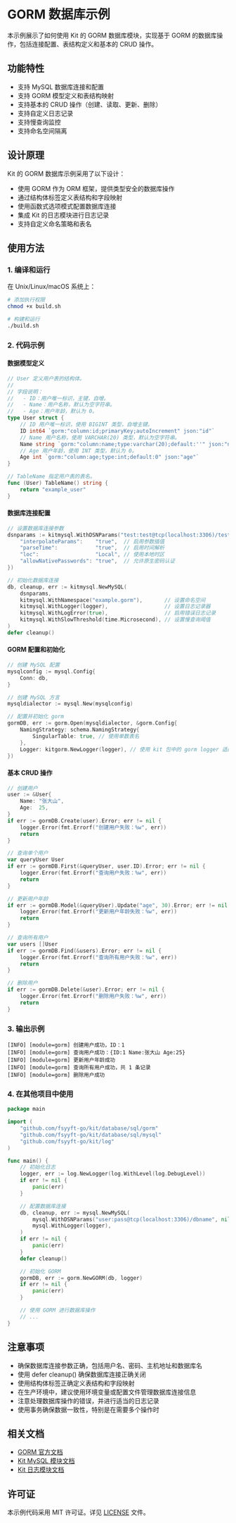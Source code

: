 # GORM 数据库示例

本示例展示了如何使用 Kit 的 GORM 数据库模块，实现基于 GORM 的数据库操作，包括连接配置、表结构定义和基本的 CRUD 操作。

## 功能特性

- 支持 MySQL 数据库连接和配置
- 支持 GORM 模型定义和表结构映射
- 支持基本的 CRUD 操作（创建、读取、更新、删除）
- 支持自定义日志记录
- 支持慢查询监控
- 支持命名空间隔离

## 设计原理

Kit 的 GORM 数据库示例采用了以下设计：

- 使用 GORM 作为 ORM 框架，提供类型安全的数据库操作
- 通过结构体标签定义表结构和字段映射
- 使用函数式选项模式配置数据库连接
- 集成 Kit 的日志模块进行日志记录
- 支持自定义命名策略和表名

## 使用方法

### 1. 编译和运行

在 Unix/Linux/macOS 系统上：

```bash
# 添加执行权限
chmod +x build.sh

# 构建和运行
./build.sh
```

### 2. 代码示例

#### 数据模型定义

```go
// User 定义用户表的结构体。
//
// 字段说明：
//   - ID：用户唯一标识，主键，自增。
//   - Name：用户名称，默认为空字符串。
//   - Age：用户年龄，默认为 0。
type User struct {
    // ID 用户唯一标识，使用 BIGINT 类型，自增主键。
    ID int64 `gorm:"column:id;primaryKey;autoIncrement" json:"id"`
    // Name 用户名称，使用 VARCHAR(20) 类型，默认为空字符串。
    Name string `gorm:"column:name;type:varchar(20);default:''" json:"name"`
    // Age 用户年龄，使用 INT 类型，默认为 0。
    Age int `gorm:"column:age;type:int;default:0" json:"age"`
}

// TableName 指定用户表的表名。
func (User) TableName() string {
    return "example_user"
}
```

#### 数据库连接配置

```go
// 设置数据库连接参数
dsnparams := kitmysql.WithDSNParams("test:test@tcp(localhost:3306)/test", map[string]string{
    "interpolateParams":    "true",  // 启用参数插值
    "parseTime":            "true",  // 启用时间解析
    "loc":                  "Local", // 使用本地时区
    "allowNativePasswords": "true",  // 允许原生密码认证
})

// 初始化数据库连接
db, cleanup, err := kitmysql.NewMySQL(
    dsnparams,
    kitmysql.WithNamespace("example.gorm"),       // 设置命名空间
    kitmysql.WithLogger(logger),                  // 设置日志记录器
    kitmysql.WithLogError(true),                  // 启用错误日志记录
    kitmysql.WithSlowThreshold(time.Microsecond), // 设置慢查询阈值
)
defer cleanup()
```

#### GORM 配置和初始化

```go
// 创建 MySQL 配置
mysqlconfig := mysql.Config{
    Conn: db,
}

// 创建 MySQL 方言
mysqldialector := mysql.New(mysqlconfig)

// 配置并初始化 gorm
gormDB, err := gorm.Open(mysqldialector, &gorm.Config{
    NamingStrategy: schema.NamingStrategy{
        SingularTable: true, // 使用单数表名
    },
    Logger: kitgorm.NewLogger(logger), // 使用 kit 包中的 gorm logger 适配器
})
```

#### 基本 CRUD 操作

```go
// 创建用户
user := &User{
    Name: "张大山",
    Age:  25,
}
if err := gormDB.Create(user).Error; err != nil {
    logger.Error(fmt.Errorf("创建用户失败：%w", err))
    return
}

// 查询单个用户
var queryUser User
if err := gormDB.First(&queryUser, user.ID).Error; err != nil {
    logger.Error(fmt.Errorf("查询用户失败：%w", err))
    return
}

// 更新用户年龄
if err := gormDB.Model(&queryUser).Update("age", 30).Error; err != nil {
    logger.Error(fmt.Errorf("更新用户年龄失败：%w", err))
    return
}

// 查询所有用户
var users []User
if err := gormDB.Find(&users).Error; err != nil {
    logger.Error(fmt.Errorf("查询所有用户失败：%w", err))
    return
}

// 删除用户
if err := gormDB.Delete(&user).Error; err != nil {
    logger.Error(fmt.Errorf("删除用户失败：%w", err))
    return
}
```

### 3. 输出示例

```
[INFO] [module=gorm] 创建用户成功，ID：1
[INFO] [module=gorm] 查询用户成功：{ID:1 Name:张大山 Age:25}
[INFO] [module=gorm] 更新用户年龄成功
[INFO] [module=gorm] 查询所有用户成功，共 1 条记录
[INFO] [module=gorm] 删除用户成功
```

### 4. 在其他项目中使用

```go
package main

import (
    "github.com/fsyyft-go/kit/database/sql/gorm"
    "github.com/fsyyft-go/kit/database/sql/mysql"
    "github.com/fsyyft-go/kit/log"
)

func main() {
    // 初始化日志
    logger, err := log.NewLogger(log.WithLevel(log.DebugLevel))
    if err != nil {
        panic(err)
    }

    // 配置数据库连接
    db, cleanup, err := mysql.NewMySQL(
        mysql.WithDSNParams("user:pass@tcp(localhost:3306)/dbname", nil),
        mysql.WithLogger(logger),
    )
    if err != nil {
        panic(err)
    }
    defer cleanup()

    // 初始化 GORM
    gormDB, err := gorm.NewGORM(db, logger)
    if err != nil {
        panic(err)
    }

    // 使用 GORM 进行数据库操作
    // ...
}
```

## 注意事项

- 确保数据库连接参数正确，包括用户名、密码、主机地址和数据库名
- 使用 defer cleanup() 确保数据库连接正确关闭
- 使用结构体标签正确定义表结构和字段映射
- 在生产环境中，建议使用环境变量或配置文件管理数据库连接信息
- 注意处理数据库操作的错误，并进行适当的日志记录
- 使用事务确保数据一致性，特别是在需要多个操作时

## 相关文档

- [GORM 官方文档](https://gorm.io/docs/)
- [Kit MySQL 模块文档](../../../../database/sql/mysql/README.md)
- [Kit 日志模块文档](../../../../log/README.md)

## 许可证

本示例代码采用 MIT 许可证。详见 [LICENSE](../../../../LICENSE) 文件。 